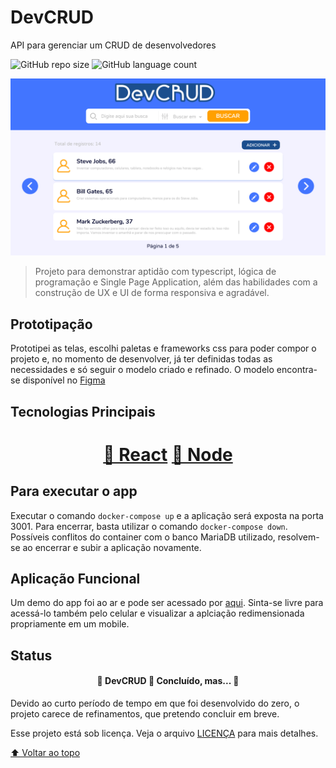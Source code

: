 # DevCRUD
API para gerenciar um CRUD de desenvolvedores

![GitHub repo size](https://img.shields.io/github/repo-size/rhtua/DevCRUD?style=for-the-badge)
![GitHub language count](https://img.shields.io/github/languages/count/rhtua/DevCRUD?style=for-the-badge)


<img src="screenshot.png" alt="Tela inicial">

> Projeto para demonstrar aptidão com typescript, lógica de programação e Single Page Application, além das habilidades com a construção de UX e UI de forma responsiva e agradável.

## Prototipação

Prototipei as telas, escolhi paletas e frameworks css para poder compor o projeto e, no momento de desenvolver, já ter definidas todas as necessidades e só seguir o modelo criado e refinado. O modelo encontra-se disponível no [Figma](https://www.figma.com/file/6YFqx5xv9ftVflrMam1JcZ/DevCRUD?node-id=0%3A1)


## Tecnologias Principais
<h1 align="center">
    <a href="https://pt-br.reactjs.org/">🔗 React</a>
    <a href="https://nodejs.org/pt-br/">🔗 Node</a>
</h1>

## Para executar o app

Executar o comando `docker-compose up` e a aplicação será exposta na porta 3001. Para encerrar, basta utilizar o comando `docker-compose down`. Possíveis conflitos do container com o banco MariaDB utilizado, resolvem-se ao encerrar e subir a aplicação novamente.

## Aplicação Funcional

Um demo do app foi ao ar e pode ser acessado por [aqui](https://dev.rhtua.com.br/). Sinta-se livre para acessá-lo também pelo celular e visualizar a aplciação redimensionada propriamente em um mobile.

## Status
<h4 align="center"> 
	🚧  DevCRUD 🚀 Concluído, mas...  🚧
</h4>
Devido ao curto período de tempo em que foi desenvolvido do zero, o projeto carece de refinamentos, que pretendo concluir em breve.


Esse projeto está sob licença. Veja o arquivo [LICENÇA](LICENSE.md) para mais detalhes.

[⬆ Voltar ao topo](#DevCRUD)<br>


